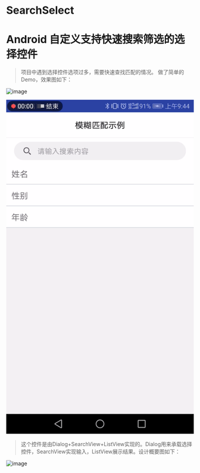 # SearchSelect
# Android 自定义支持快速搜索筛选的选择控件
> 项目中遇到选择控件选项过多，需要快速查找匹配的情况。
> 做了简单的Demo，效果图如下：


![image](http://note.youdao.com/yws/public/resource/d71ebd842aa21ca05114db415b07c6ee/xmlnote/B301DB6395F04C3295FC79D508DD072B/119)

![image](https://github.com/whieenz/MyPicture/blob/master/Pick.gif)


> 这个控件是由Dialog+SearchView+ListView实现的。Dialog用来承载选择控件，SearchView实现输入，ListView展示结果。设计概要图如下：

![image](http://note.youdao.com/yws/public/resource/d71ebd842aa21ca05114db415b07c6ee/xmlnote/33FF718216F44AEABCCF9C3F9BFF8276/26)
